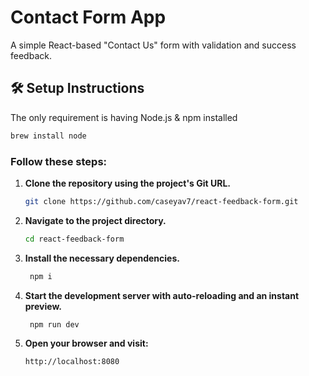 # Contact Form App

A simple React-based "Contact Us" form with validation and success feedback.

## 🛠️ Setup Instructions

The only requirement is having Node.js & npm installed
  ```bash
  brew install node
  ```

### Follow these steps:

1. **Clone the repository using the project's Git URL.**
   ```bash
   git clone https://github.com/caseyav7/react-feedback-form.git

2. **Navigate to the project directory.**
   ```bash
   cd react-feedback-form

3. **Install the necessary dependencies.**
   ```bash
    npm i

4. **Start the development server with auto-reloading and an instant preview.**
   ```bash
    npm run dev

5. **Open your browser and visit:**
   ```bash
   http://localhost:8080
